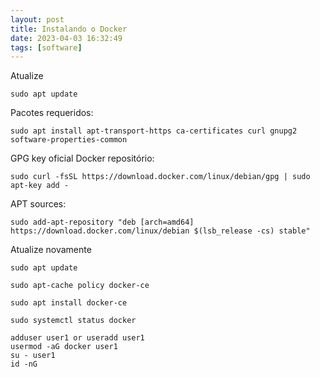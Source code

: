 ```yaml
---
layout: post
title: Instalando o Docker
date: 2023-04-03 16:32:49 
tags: [software]
---  
```


Atualize

    sudo apt update

Pacotes requeridos:

    sudo apt install apt-transport-https ca-certificates curl gnupg2 software-properties-common

GPG key oficial Docker repositório:


    sudo curl -fsSL https://download.docker.com/linux/debian/gpg | sudo apt-key add -

APT sources:

    sudo add-apt-repository "deb [arch=amd64] https://download.docker.com/linux/debian $(lsb_release -cs) stable"

Atualize novamente

    sudo apt update

    sudo apt-cache policy docker-ce

    sudo apt install docker-ce

    sudo systemctl status docker

    adduser user1 or useradd user1
    usermod -aG docker user1
    su - user1
    id -nG


